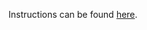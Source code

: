Instructions can be found [here](https://devops-lecture.as-code.link/tutorials/collect-and-visualize-metrics).
